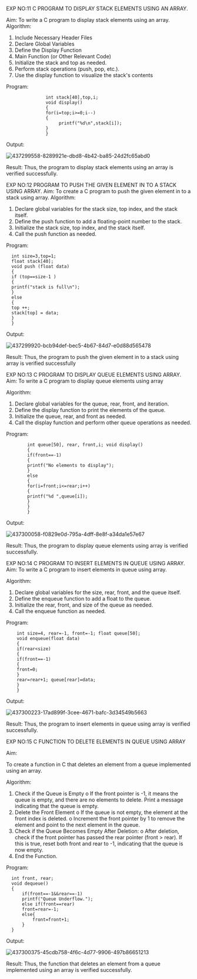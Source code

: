 EXP NO:11 C PROGRAM TO DISPLAY STACK ELEMENTS USING AN ARRAY.

Aim:
To write a C program to display stack elements using an array.
Algorithm:
1.	Include Necessary Header Files
2.	Declare Global Variables
3.	Define the Display Function
4.	Main Function (or Other Relevant Code)
5.	Initialize the stack and top as needed.
6.	Perform stack operations (push, pop, etc.).
7.	Use the display function to visualize the stack's contents
 
Program:
~~~
               int stack[40],top,i; 
               void display()
               {
               for(i=top;i>=0;i--)
               {
                    printf("%d\n",stack[i]);
               }
               }
~~~


Output:


![437299558-8289921e-dbd8-4b42-ba85-24d2fc65abd0](https://github.com/user-attachments/assets/eafffd68-3380-4f61-b089-3d5e707a7c9c)



Result:
Thus, the program to display stack elements using an array is verified successfully.
 

EXP NO:12  PROGRAM TO PUSH THE GIVEN ELEMENT IN TO A STACK USING ARRAY.
Aim:
To create a C program to push the given element in to a stack using array.
Algorithm:
1.	Declare global variables for the stack size, top index, and the stack itself.
2.	Define the push function to add a floating-point number to the stack.
3.	Initialize the stack size, top index, and the stack itself.
4.	Call the push function as needed.
 
Program:

      int size=3,top=1;
      float stack[40];
      void push (float data)
      {
      if (top==size-1 )
      {
      printf("stack is full\n");
      }
      else
      {
      top ++; 
      stack[top] = data;
      }
      }



Output:

![437299920-bcb94def-bec5-4b67-84d7-e0d88d565478](https://github.com/user-attachments/assets/e2308d04-ba6f-47b3-b456-1b16557b0b40)




Result:
Thus, the program to push the given element in to a stack using array is verified successfully


 
EXP NO:13 C PROGRAM TO DISPLAY QUEUE ELEMENTS USING ARRAY.
Aim:
To write a C program to display queue elements using array

Algorithm:
1.	Declare global variables for the queue, rear, front, and iteration.
2.	Define the display function to print the elements of the queue.
3.	Initialize the queue, rear, and front as needed.
4.	Call the display function and perform other queue operations as needed.
 
Program:

            int queue[50], rear, front,i; void display()
            {
            if(front==-1)
            {
            printf("No elements to display");
            }
            else
            {
            for(i=front;i<=rear;i++)
            {
            printf("%d ",queue[i]);
            }
            }
            }



Output:



![437300058-f0829e0d-795a-4dff-8e8f-a34da1e57e67](https://github.com/user-attachments/assets/f81fcb78-db2a-412e-9626-55afd1361e7f)

Result:
Thus, the program to display queue elements using array is verified successfully.


 
EXP NO:14 C PROGRAM TO INSERT ELEMENTS IN QUEUE USING ARRAY.
Aim:
To write a C program to insert elements in queue using array.

Algorithm:
1.	Declare global variables for the size, rear, front, and the queue itself.
2.	Define the enqueue function to add a float to the queue.
3.	Initialize the rear, front, and size of the queue as needed.
4.	Call the enqueue function as needed.

Program:

        int size=4, rear=-1, front=-1; float queue[50];
        void enqueue(float data)
        {
        if(rear<size)
        {
        if(front==-1)
        {
        front=0;
        }
        rear=rear+1; queue[rear]=data;
        }
        }


Output:

![437300223-17ad899f-3cee-4671-bafc-3d34549b5663](https://github.com/user-attachments/assets/9f317482-52a5-4a30-b2b0-b31ef612d268)



Result:
Thus, the program to insert elements in queue using array is verified successfully.



 
EXP NO:15 C FUNCTION TO DELETE ELEMENTS IN QUEUE USING ARRAY



Aim:

To create a function in C that deletes an element from a queue implemented using an array.

Algorithm:

1.	Check if the Queue is Empty
o	If the front pointer is -1, it means the queue is empty, and there are no elements to delete. Print a message indicating that the queue is empty.
2.	Delete the Front Element
o	If the queue is not empty, the element at the front index is deleted.
o	Increment the front pointer by 1 to remove the element and point to the next element in the queue.
3.	Check if the Queue Becomes Empty After Deletion:
o	After deletion, check if the front pointer has passed the rear pointer (front > rear). If this is true, reset both front and rear to -1, indicating that the queue is now empty.
4.	End the Function.



Program:

      int front, rear;
      void dequeue()
      {
          if(front==-1&&rear==-1)
          printf("Queue Underflow.");
          else if(front==rear)
          front=rear=-1;
          else{
              front=front+1;
          }
      }


Output:


![437300375-45cdb758-4f6c-4d77-9906-497b86651213](https://github.com/user-attachments/assets/b26b1b35-dcce-45b0-9474-662f8f09401a)



Result:
Thus, the function that deletes an element from a queue implemented using an array is verified successfully.
